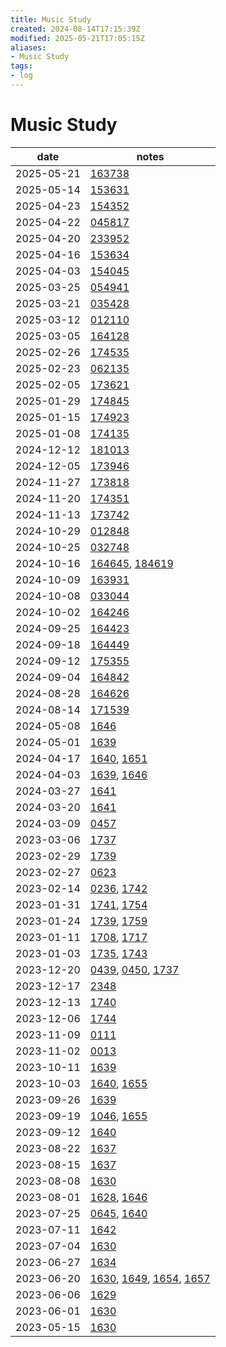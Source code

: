 ```yaml
---
title: Music Study
created: 2024-08-14T17:15:39Z
modified: 2025-05-21T17:05:15Z
aliases:
- Music Study
tags:
- log
---
```


# Music Study

| date | notes |
|------|-------|
| <span class="timestamp">2025-05-21</span> | [163738](../entries/20250521163738.md) |
| <span class="timestamp">2025-05-14</span> | [153631](../entries/20250514153631.md) |
| <span class="timestamp">2025-04-23</span> | [154352](../entries/20250423154352.md) |
| <span class="timestamp">2025-04-22</span> | [045817](../entries/20250422045817.md) |
| <span class="timestamp">2025-04-20</span> | [233952](../entries/20250420233952.md) |
| <span class="timestamp">2025-04-16</span> | [153634](../entries/20250416153634.md) |
| <span class="timestamp">2025-04-03</span> | [154045](../entries/20250403154045.md) |
| <span class="timestamp">2025-03-25</span> | [054941](../entries/20250325054941.md) |
| <span class="timestamp">2025-03-21</span> | [035428](../entries/20250321035428.md) |
| <span class="timestamp">2025-03-12</span> | [012110](../entries/20250312012110.md) |
| <span class="timestamp">2025-03-05</span> | [164128](../entries/20250305164128.md) |
| <span class="timestamp">2025-02-26</span> | [174535](../entries/20250226174535.md) |
| <span class="timestamp">2025-02-23</span> | [062135](../entries/20250223062135.md) |
| <span class="timestamp">2025-02-05</span> | [173621](../entries/20250205173621.md) |
| <span class="timestamp">2025-01-29</span> | [174845](../entries/20250129174845.md) |
| <span class="timestamp">2025-01-15</span> | [174923](../entries/20250115174923.md) |
| <span class="timestamp">2025-01-08</span> | [174135](../entries/20250108174135.md) |
| <span class="timestamp">2024-12-12</span> | [181013](../entries/20241212181013.md) |
| <span class="timestamp">2024-12-05</span> | [173946](../entries/20241205173946.md) |
| <span class="timestamp">2024-11-27</span> | [173818](../entries/20241127173818.md) |
| <span class="timestamp">2024-11-20</span> | [174351](../entries/20241120174351.md) |
| <span class="timestamp">2024-11-13</span> | [173742](../entries/20241113173742.md) |
| <span class="timestamp">2024-10-29</span> | [012848](../entries/20241030012848.md) |
| <span class="timestamp">2024-10-25</span> | [032748](../entries/20241025032748.md) |
| <span class="timestamp">2024-10-16</span> | [164645](../entries/20241016164645.md), [184619](../entries/20241016184619.md) |
| <span class="timestamp">2024-10-09</span> | [163931](../entries/20241009163931.md) |
| <span class="timestamp">2024-10-08</span> | [033044](../entries/20241009033044.md) |
| <span class="timestamp">2024-10-02</span> | [164246](../entries/20241002164246.md) |
| <span class="timestamp">2024-09-25</span> | [164423](../entries/20240925164423.md) |
| <span class="timestamp">2024-09-18</span> | [164449](../entries/20240918164449.md) |
| <span class="timestamp">2024-09-12</span> | [175355](../entries/20240912175355.md) |
| <span class="timestamp">2024-09-04</span> | [164842](../entries/20240904164842.md) |
| <span class="timestamp">2024-08-28</span> | [164626](../entries/20240828164626.md) |
| <span class="timestamp">2024-08-14</span> | [171539](../entries/20240814171539.md) |
| <span class="timestamp">2024-05-08</span> | [1646](../entries/202405081646.md) |
| <span class="timestamp">2024-05-01</span> | [1639](../entries/202405011639.md) |
| <span class="timestamp">2024-04-17</span> | [1640](../entries/202404171640.md), [1651](../entries/202404171651.md) |
| <span class="timestamp">2024-04-03</span> | [1639](../entries/202404031639.md), [1646](../entries/202404031646.md) |
| <span class="timestamp">2024-03-27</span> | [1641](../entries/202403271641.md) |
| <span class="timestamp">2024-03-20</span> | [1641](../entries/202403201641.md) |
| <span class="timestamp">2024-03-09</span> | [0457](../entries/202403090457.md) |
| <span class="timestamp">2023-03-06</span> | [1737](../entries/202403061737.md) |
| <span class="timestamp">2023-02-29</span> | [1739](../entries/202402291739.md) |
| <span class="timestamp">2023-02-27</span> | [0623](../entries/202402270623.md) |
| <span class="timestamp">2023-02-14</span> | [0236](../entries/202402140236.md), [1742](../entries/202402141742.md) |
| <span class="timestamp">2023-01-31</span> | [1741](../entries/202401311741.md), [1754](../entries/202401311754.md) |
| <span class="timestamp">2023-01-24</span> | [1739](../entries/202401241739.md), [1759](../entries/202401241759.md) |
| <span class="timestamp">2023-01-11</span> | [1708](../entries/202401111708.md), [1717](../entries/202401111717.md) |
| <span class="timestamp">2023-01-03</span> | [1735](../entries/202401031735.md), [1743](../entries/202401031743.md) |
| <span class="timestamp">2023-12-20</span> | [0439](../entries/202312200439.md), [0450](../entries/202312200450.md), [1737](../entries/202312201737.md) |
| <span class="timestamp">2023-12-17</span> | [2348](../entries/202312172348.md) |
| <span class="timestamp">2023-12-13</span> | [1740](../entries/202312131740.md) |
| <span class="timestamp">2023-12-06</span> | [1744](../entries/202312061744.md) |
| <span class="timestamp">2023-11-09</span> | [0111](../entries/202311090111.md) |
| <span class="timestamp">2023-11-02</span> | [0013](../entries/202311020013.md) |
| <span class="timestamp">2023-10-11</span> | [1639](../entries/202310111639.md) |
| <span class="timestamp">2023-10-03</span> | [1640](../entries/202310031640.md), [1655](../entries/202310031655.md) |
| <span class="timestamp">2023-09-26</span> | [1639](../entries/202309261639.md) |
| <span class="timestamp">2023-09-19</span> | [1046](../entries/202309191046.md), [1655](../entries/202309191655.md) |
| <span class="timestamp">2023-09-12</span> | [1640](../entries/202309121640.md) |
| <span class="timestamp">2023-08-22</span> | [1637](../entries/202308221637.md) |
| <span class="timestamp">2023-08-15</span> | [1637](../entries/202308151637.md) |
| <span class="timestamp">2023-08-08</span> | [1630](../entries/202308081630.md) |
| <span class="timestamp">2023-08-01</span> | [1628](../entries/202308011628.md), [1646](../entries/202308011646.md) |
| <span class="timestamp">2023-07-25</span> | [0645](../entries/202307250645.md), [1640](../entries/202307251640.md) |
| <span class="timestamp">2023-07-11</span> | [1642](../entries/202307111642.md) |
| <span class="timestamp">2023-07-04</span> | [1630](../entries/202307041630.md) |
| <span class="timestamp">2023-06-27</span> | [1634](../entries/202306271634.md) |
| <span class="timestamp">2023-06-20</span> | [1630](../entries/202306201630.md), [1649](../entries/202306201649.md), [1654](../entries/202306201654.md), [1657](../entries/202306201657.md) |
| <span class="timestamp">2023-06-06</span> | [1629](../entries/202306061629.md) |
| <span class="timestamp">2023-06-01</span> | [1630](../entries/202306011630.md) |
| <span class="timestamp">2023-05-15</span> | [1630](../entries/202305251630.md) |
